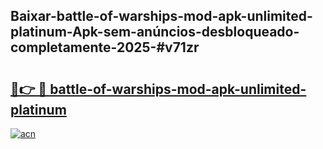 ## Baixar-battle-of-warships-mod-apk-unlimited-platinum-Apk-sem-anúncios-desbloqueado-completamente-2025-#v71zr

# <h2><a href="https://ainizakaria.my?title=battle-of-warships-mod-apk-unlimited-platinum&ref=22M">🔗👉 🔴 battle-of-warships-mod-apk-unlimited-platinum</a></h2>

[![acn](https://github.com/user-attachments/assets/0f9c940e-d8b0-45ae-aac7-cd30a18b3e1c)](https://ainizakaria.my?title=battle-of-warships-mod-apk-unlimited-platinum&ref=22M)


